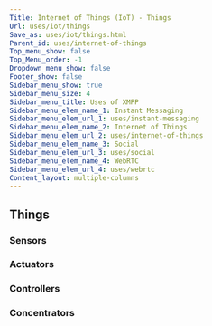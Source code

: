 ```yaml
---
Title: Internet of Things (IoT) - Things
Url: uses/iot/things
Save_as: uses/iot/things.html
Parent_id: uses/internet-of-things
Top_menu_show: false
Top_Menu_order: -1
Dropdown_menu_show: false
Footer_show: false
Sidebar_menu_show: true
Sidebar_menu_size: 4
Sidebar_menu_title: Uses of XMPP
Sidebar_menu_elem_name_1: Instant Messaging
Sidebar_menu_elem_url_1: uses/instant-messaging
Sidebar_menu_elem_name_2: Internet of Things
Sidebar_menu_elem_url_2: uses/internet-of-things
Sidebar_menu_elem_name_3: Social
Sidebar_menu_elem_url_3: uses/social
Sidebar_menu_elem_name_4: WebRTC
Sidebar_menu_elem_url_4: uses/webrtc
Content_layout: multiple-columns
---
```


## Things

### Sensors

### Actuators

### Controllers

### Concentrators

